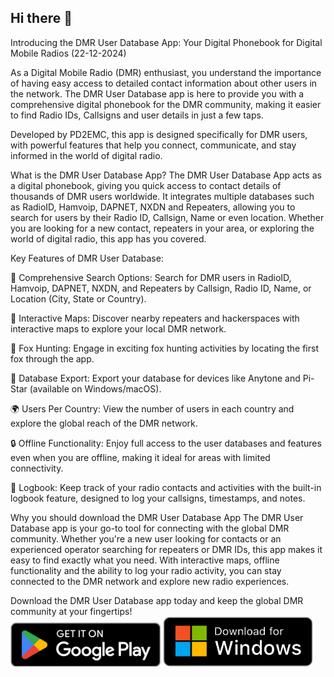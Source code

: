 ## Hi there 👋

Introducing the DMR User Database App: Your Digital Phonebook for Digital Mobile Radios (22-12-2024)

As a Digital Mobile Radio (DMR) enthusiast, you understand the importance of having easy access to detailed contact information about other users in the network. The DMR User Database app is here to provide you with a comprehensive digital phonebook for the DMR community, making it easier to find Radio IDs, Callsigns and user details in just a few taps.

Developed by PD2EMC, this app is designed specifically for DMR users, with powerful features that help you connect, communicate, and stay informed in the world of digital radio.

What is the DMR User Database App?
The DMR User Database App acts as a digital phonebook, giving you quick access to contact details of thousands of DMR users worldwide. It integrates multiple databases such as RadioID, Hamvoip, DAPNET, NXDN and Repeaters, allowing you to search for users by their Radio ID, Callsign, Name or even location. Whether you are looking for a new contact, repeaters in your area, or exploring the world of digital radio, this app has you covered.

Key Features of DMR User Database:

🔹 Comprehensive Search Options: Search for DMR users in RadioID, Hamvoip, DAPNET, NXDN, and Repeaters by Callsign, Radio ID, Name, or Location (City, State or Country).

📍 Interactive Maps: Discover nearby repeaters and hackerspaces with interactive maps to explore your local DMR network.

🦊 Fox Hunting: Engage in exciting fox hunting activities by locating the first fox through the app.

🔹 Database Export: Export your database for devices like Anytone and Pi-Star (available on Windows/macOS).

🌍 Users Per Country: View the number of users in each country and explore the global reach of the DMR network.

🔒 Offline Functionality: Enjoy full access to the user databases and features even when you are offline, making it ideal for areas with limited connectivity.

📓 Logbook: Keep track of your radio contacts and activities with the built-in logbook feature, designed to log your callsigns, timestamps, and notes.

Why you should download the DMR User Database App
The DMR User Database app is your go-to tool for connecting with the global DMR community. Whether you're a new user looking for contacts or an experienced operator searching for repeaters or DMR IDs, this app makes it easy to find exactly what you need. With interactive maps, offline functionality and the ability to log your radio activity, you can stay connected to the DMR network and explore new radio experiences.

Download the DMR User Database app today and keep the global DMR community at your fingertips!
<br>
<a href="https://play.google.com/store/apps/details?id=com.einstein.dmr_database_app"><img src="https://raw.githubusercontent.com/DMR-Database/dmr-database-appdata/refs/heads/main/dl-googleplay.png" alt="Download here" style="width:240px;"></a>
<a href="https://drive.google.com/file/d/1phdBYsV0bFWFn_FGd5cigQKR5XkQFmrK/view?usp=drive_link"><img src="https://raw.githubusercontent.com/DMR-Database/dmr-database-appdata/refs/heads/main/dl-windows.png" alt="Download here" style="width:240px;height:80px;"></a>




<!--

**Here are some ideas to get you started:**

🙋‍♀️ A short introduction - what is your organization all about?
🌈 Contribution guidelines - how can the community get involved?
👩‍💻 Useful resources - where can the community find your docs? Is there anything else the community should know?
🍿 Fun facts - what does your team eat for breakfast?
🧙 Remember, you can do mighty things with the power of [Markdown](https://docs.github.com/github/writing-on-github/getting-started-with-writing-and-formatting-on-github/basic-writing-and-formatting-syntax)
-->
